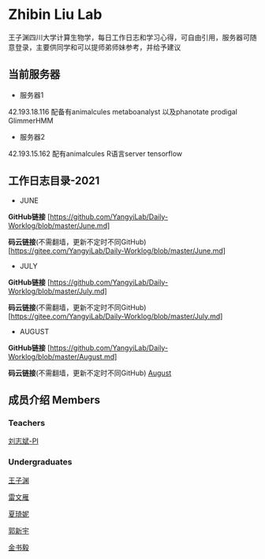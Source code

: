 # Zhibin Liu Lab
王子渊四川大学计算生物学，每日工作日志和学习心得，可自由引用，服务器可随意登录，主要供同学和可以提师弟师妹参考，并给予建议

## 当前服务器
+ 服务器1 

42.193.18.116 配备有animalcules metaboanalyst 以及phanotate prodigal GlimmerHMM
+ 服务器2

42.193.15.162 配有animalcules R语言server tensorflow

## 工作日志目录-2021
+ JUNE 
  
**GitHub链接** [https://github.com/YangyiLab/Daily-Worklog/blob/master/June.md]

**码云链接**(不需翻墙，更新不定时不同GitHub)[https://gitee.com/YangyiLab/Daily-Worklog/blob/master/June.md]
+ JULY 

**GitHub链接** [https://github.com/YangyiLab/Daily-Worklog/blob/master/July.md]

**码云链接**(不需翻墙，更新不定时不同GitHub) [https://gitee.com/YangyiLab/Daily-Worklog/blob/master/July.md]

+ AUGUST
  
**GitHub链接** [https://github.com/YangyiLab/Daily-Worklog/blob/master/August.md]

**码云链接**(不需翻墙，更新不定时不同GitHub) [August](https://gitee.com/YangyiLab/Daily-Worklog/blob/master/August.md)

## 成员介绍 Members
### Teachers
[刘志斌-PI]()

### Undergraduates
[王子渊](July.md)

[雷文雁]()

[夏琦妮]()

[郭新宇]()

[金书毅]()